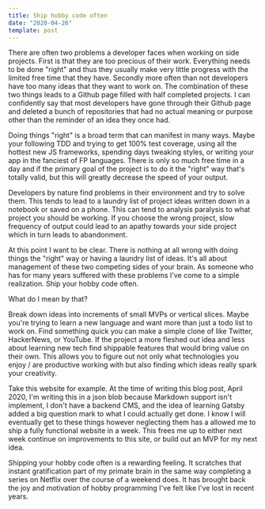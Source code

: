 ```yaml
---
title: Ship hobby code often
date: "2020-04-26"
template: post
---
```


There are often two problems a developer faces when working on side projects. First is that they are too precious of their work. Everything needs to be done "right" and thus they usually make very little progress with the limited free time that they have. Secondly more often than not developers have too many ideas that they want to work on. The combination of these two things leads to a Github page filled with half completed projects. I can confidently say that most developers have gone through their Github page and deleted a bunch of repositories that had no actual meaning or purpose other than the reminder of an idea they once had.

Doing things "right" is a broad term that can manifest in many ways. Maybe your following TDD and trying to get 100% test coverage, using all the hottest new JS frameworks, spending days tweaking styles, or writing your app in the fanciest of FP languages. There is only so much free time in a day and if the primary goal of the project is to do it the "right" way that's totally valid, but this will greatly decrease the speed of your output.

Developers by nature find problems in their environment and try to solve them. This tends to lead to a laundry list of project ideas written down in a notebook or saved on a phone. This can tend to analysis paralysis to what project you should be working. If you choose the wrong project, slow frequency of output could lead to an apathy towards your side project which in turn leads to abandonment.

At this point I want to be clear. There is nothing at all wrong with doing things the "right" way or having a laundry list of ideas. It's all about management of these two competing sides of your brain. As someone who has for many years suffered with these problems I've come to a simple realization. Ship your hobby code often.

What do I mean by that?

Break down ideas into increments of small MVPs or vertical slices. Maybe you're trying to learn a new language and want more than just a todo list to work on. Find something quick you can make a simple clone of like Twitter, HackerNews, or YouTube. If the project a more fleshed out idea and less about learning new tech find shippable features that would bring value on their own. This allows you to figure out not only what technologies you enjoy / are productive working with but also finding which ideas really spark your creativity.

Take this website for example. At the time of writing this blog post, April 2020, I'm writing this in a json blob because Markdown support isn't implement, I don't have a backend CMS, and the idea of learning Gatsby added a big question mark to what I could actually get done. I know I will eventually get to these things however neglecting them has a allowed me to ship a fully functional website in a week. This frees me up to either next week continue on improvements to this site, or build out an MVP for my next idea.

Shipping your hobby code often is a rewarding feeling. It scratches that instant gratification part of my primate brain in the same way completing a series on Netflix over the course of a weekend does. It has brought back the joy and motivation of hobby programming I've felt like I've lost in recent years. 